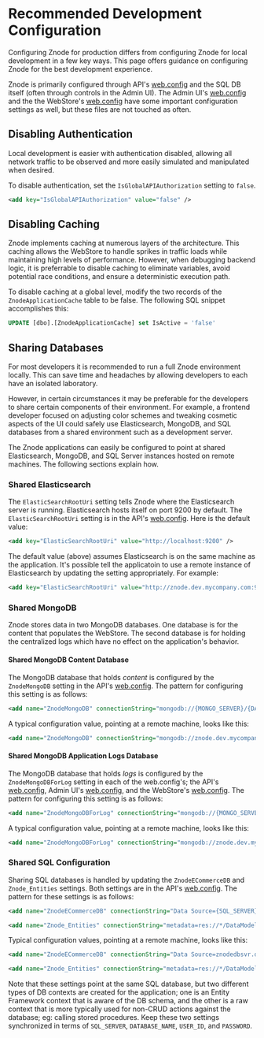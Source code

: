 # Recommended Development Configuration

Configuring Znode for production differs from configuring Znode for local development in a few key ways. This page offers guidance on configuring Znode for the best development experience.

Znode is primarily configured through API's [web.config](https://github.com/amlacommerce/znode/blob/master/ZnodeMultifront/Projects/Znode.Engine.Admin/Web.config) and the SQL DB itself (often through controls in the Admin UI). The Admin UI's [web.config](https://github.com/amlacommerce/znode/blob/master/ZnodeMultifront/Projects/Znode.Engine.Admin/Web.config) and the the WebStore's [web.config](https://github.com/amlacommerce/znode/blob/master/ZnodeMultifront/Projects/Znode.Engine.Admin/Web.config) have some important configuration settings as well, but these files are not touched as often.

## Disabling Authentication

Local development is easier with authentication disabled, allowing all network traffic to be observed and more easily simulated and manipulated when desired.

To disable authentication, set the `IsGlobalAPIAuthorization` setting to `false`.

```xml
<add key="IsGlobalAPIAuthorization" value="false" />
```

## Disabling Caching

Znode implements caching at numerous layers of the architecture. This caching allows the WebStore to handle sprikes in traffic loads while maintaining high levels of performance. However, when debugging backend logic, it is preferrable to disable caching to eliminate variables, avoid potential race conditions, and ensure a deterministic execution path.

To disable caching at a global level, modify the two records of the `ZnodeApplicationCache` table to be false. The following SQL snippet accomplishes this:

```SQL
UPDATE [dbo].[ZnodeApplicationCache] set IsActive = 'false'
```

## Sharing Databases

For most developers it is recommended to run a full Znode environment locally. This can save time and headaches by allowing developers to each have an isolated laboratory.

However, in certain circumstances it may be preferable for the developers to share certain components of their environment. For example, a frontend developer focused on adjusting color schemes and tweaking cosmetic aspects of the UI could safely use Elasticsearch, MongoDB, and SQL databases from a shared environment such as a development server.

The Znode applications can easily be configured to point at shared Elasticsearch, MongoDB, and SQL Server instances hosted on remote machines. The following sections explain how.

### Shared Elasticsearch

The `ElasticSearchRootUri` setting tells Znode where the Elasticsearch server is running. Elasticsearch hosts itself on port 9200 by default. The `ElasticSearchRootUri` setting is in the API's [web.config](https://github.com/amlacommerce/znode/blob/master/ZnodeMultifront/Projects/Znode.Engine.Admin/Web.config). Here is the default value:

```xml
<add key="ElasticSearchRootUri" value="http://localhost:9200" />
```

The default value (above) assumes Elasticsearch is on the same machine as the application. It's possible tell the applicatoin to use a remote instance of Elasticsearch by updating the setting appropriately. For example:

```xml
<add key="ElasticSearchRootUri" value="http://znode.dev.mycompany.com:9200" />
```

### Shared MongoDB

Znode stores data in two MongoDB databases. One database is for the content that populates the WebStore. The second database is for holding the centralized logs which have no effect on the application's behavior.

#### Shared MongoDB Content Database

The MongoDB database that holds *content* is configured by the `ZnodeMongoDB` setting in the API's [web.config](https://github.com/amlacommerce/znode/blob/master/ZnodeMultifront/Projects/Znode.Engine.Admin/Web.config). The pattern for configuring this setting is as follows:

```xml
<add name="ZnodeMongoDB" connectionString="mongodb://{MONGO_SERVER}/{DATABASE_NAME}" />
```

A typical configuration value, pointing at a remote machine, looks like this:

```xml
<add name="ZnodeMongoDB" connectionString="mongodb://znode.dev.mycompany.com:27017/ZnodeMultifront" />
```

#### Shared MongoDB Application Logs Database

The MongoDB database that holds *logs* is configured by the `ZnodeMongoDBForLog` setting in each of the web.config's; the API's [web.config](https://github.com/amlacommerce/znode/blob/master/ZnodeMultifront/Projects/Znode.Engine.Admin/Web.config), Admin UI's [web.config](https://github.com/amlacommerce/znode/blob/master/ZnodeMultifront/Projects/Znode.Engine.Admin/Web.config), and the WebStore's [web.config](https://github.com/amlacommerce/znode/blob/master/ZnodeMultifront/Projects/Znode.Engine.Admin/Web.config). The pattern for configuring this setting is as follows:

```xml
<add name="ZnodeMongoDBForLog" connectionString="mongodb://{MONGO_SERVER}/{DATABASE_NAME_FOR_LOGS}" />
```

A typical configuration value, pointing at a remote machine, looks like this:

```xml
<add name="ZnodeMongoDBForLog" connectionString="mongodb://znode.dev.mycompany.com:27017/ZnodeMultifront_LogMessages" />
```

### Shared SQL Configuration

Sharing SQL databases is handled by updating the `ZnodeECommerceDB` and `Znode_Entities` settings. Both settings are in the API's [web.config](https://github.com/amlacommerce/znode/blob/master/ZnodeMultifront/Projects/Znode.Engine.Admin/Web.config). The pattern for these settings is as follows:

```xml
<add name="ZnodeECommerceDB" connectionString="Data Source={SQL_SERVER};Initial Catalog={DATABASE_NAME};User Id={USER_ID};Password={PASSWORD};" providerName="System.Data.SqlClient" />

<add name="Znode_Entities" connectionString="metadata=res://*/DataModel.ZnodeEntities.csdl|res://*/DataModel.ZnodeEntities.ssdl|res://*/DataModel.ZnodeEntities.msl;provider=System.Data.SqlClient;provider connection string=&quot;Data Source={SQL_SERVER};Initial Catalog={DATABASE_NAME};User Id={USER_ID};Password={PASSWORD};MultipleActiveResultSets=True;App=EntityFramework&quot;" providerName="System.Data.EntityClient" />
```

Typical configuration values, pointing at a remote machine, looks like this:

```xml
<add name="ZnodeECommerceDB" connectionString="Data Source=znodedbsvr.database.windows.net;Initial Catalog=ZnodeMultifront;User Id=sa;Password=zn0d3R0cks;" providerName="System.Data.SqlClient" />

<add name="Znode_Entities" connectionString="metadata=res://*/DataModel.ZnodeEntities.csdl|res://*/DataModel.ZnodeEntities.ssdl|res://*/DataModel.ZnodeEntities.msl;provider=System.Data.SqlClient;provider connection string=&quot;Data Source=znodedbsvr.database.windows.net;Initial Catalog=ZnodeMultifront;User Id=sa;Password=zn0d3R0cks;MultipleActiveResultSets=True;App=EntityFramework&quot;" providerName="System.Data.EntityClient" />
```

Note that these settings point at the same SQL database, but two different types of DB contexts are created for the application; one is an Entity Framework context that is aware of the DB schema, and the other is a raw context that is more typically used for non-CRUD actions against the database; eg: calling stored procedures. Keep these two settings synchronized in terms of `SQL_SERVER`, `DATABASE_NAME`, `USER_ID`, and `PASSWORD`.

